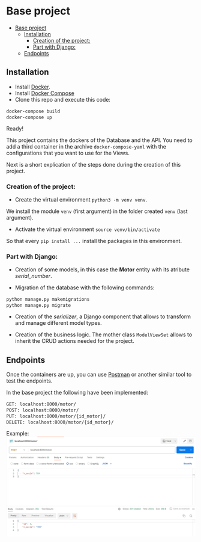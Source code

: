 # Base project

- [Base project](#base-project)
  - [Installation](#instlalation)
    - [Creation of the project:](#creation-of-the-project)
    - [Part with Django:](#part-with-django)
  - [Endpoints](#endpoints)

## Installation

* Install [Docker](https://docs.docker.com/engine/install/).
* Install [Docker Compose](https://docs.docker.com/compose/install/)
* Clone this repo and execute this code:
```
docker-compose build
docker-compose up
```

Ready!

This project contains the dockers of the Database and the API. You need to add a third container in the archive `docker-compose-yaml` with the configurations that you want to use for the Views.

Next is a short explication of the steps done during the creation of this project.

### Creation of the project:
* Create the virtual environment `python3 -m venv venv`.

We install the module `venv` (first argument) in the folder created `venv` (last argument).

* Activate the virtual environment `source venv/bin/activate`

So that every `pip install ...` install the packages in this environment.

### Part with Django:
- Creation of some models, in this case the 
**Motor** entity with its atribute *serial_number*. 

- Migration of the database with the following commands:
```
python manage.py makemigrations
python manage.py migrate
```

- Creation of the _serializer_, a Django component that allows to transform and manage different model types.

- Creation of the business logic. The mother class `ModelViewSet` allows to inherit the CRUD actions needed for the project.



## Endpoints

Once the containers are up, you can use [Postman](https://www.postman.com) or another similar tool to test the endpoints.

In the base project the following have been implemented:
```
GET: localhost:8000/motor/
POST: localhost:8000/motor/
PUT: localhost:8000/motor/{id_motor}/
DELETE: localhost:8000/motor/{id_motor}/
```
Example:
![POST request](./img/image.png)
